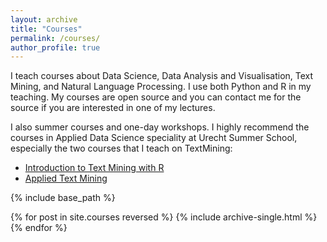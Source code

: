 ```yaml
---
layout: archive
title: "Courses"
permalink: /courses/
author_profile: true
---
```


I teach courses about Data Science, Data Analysis and Visualisation, Text Mining, and Natural Language Processing. I use both Python and R in my teaching. My courses are open source and you can contact me for the source if you are interested in one of my lectures.

I also summer courses and one-day workshops. I highly recommend the courses in Applied Data Science speciality at Urecht Summer School, especially the two courses that I teach on TextMining:
* [Introduction to Text Mining with R](https://utrechtsummerschool.nl/courses/social-sciences/data-science-introduction-to-text-mining-with-r) 
* [Applied Text Mining](https://utrechtsummerschool.nl/courses/social-sciences/data-science-applied-text-mining)

{% include base_path %}

{% for post in site.courses reversed %}
  {% include archive-single.html %}
{% endfor %}
